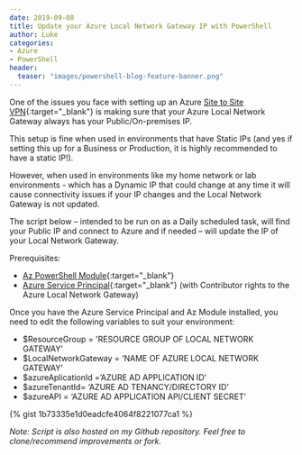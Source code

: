 ```yaml
---
date: 2019-09-08
title: Update your Azure Local Network Gateway IP with PowerShell
author: Luke
categories:
- Azure
- PowerShell
header:
  teaser: "images/powershell-blog-feature-banner.png"
---
```

One of the issues you face with setting up an Azure [Site to Site VPN](https://docs.microsoft.com/en-us/azure/vpn-gateway/tutorial-site-to-site-portal?WT.mc_id=AZ-MVP-5004796){:target="_blank"} is making sure that your Azure Local Network Gateway always has your Public/On-premises IP.

This setup is fine when used in environments that have Static IPs (and yes if setting this up for a Business or Production, it is highly recommended to have a static IP!).

However, when used in environments like my home network or lab environments - which has a Dynamic IP that could change at any time it will cause connectivity issues if your IP changes and the Local Network Gateway is not updated.

The script below – intended to be run on as a Daily scheduled task, will find
your Public IP and connect to Azure and if needed – will update the IP of your
Local Network Gateway.

Prerequisites:

* [Az PowerShell Module](https://docs.microsoft.com/en-us/powershell/azure/install-az-ps?view=azps-7.5.0&WT.mc_id=AZ-MVP-5004796){:target="_blank"}
* [Azure Service Principal](https://docs.microsoft.com/en-us/azure/active-directory/develop/howto-create-service-principal-portal?WT.mc_id=AZ-MVP-5004796){:target="_blank"} (with Contributor rights to the Azure Local Network Gateway)

Once you have the Azure Service Principal and Az Module installed, you need to
edit the following variables to suit your environment:

* $ResourceGroup = 'RESOURCE GROUP OF LOCAL NETWORK GATEWAY'
* $LocalNetworkGateway = ‘NAME OF AZURE LOCAL NETWORK GATEWAY’
* $azureAplicationId =’AZURE AD APPLICATION ID’
* $azureTenantId= ‘AZURE AD TENANCY/DIRECTORY ID’
* $azureAPI = ‘AZURE AD APPLICATION API/CLIENT SECRET’

{% gist 1b73335e1d0eadcfe4064f8221077ca1 %}

_Note: Script is also hosted on my Github repository. Feel free to clone/recommend improvements or fork._
